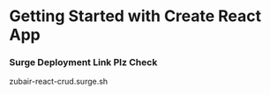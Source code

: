 # Getting Started with Create React App
### Surge Deployment Link Plz Check

zubair-react-crud.surge.sh
